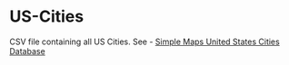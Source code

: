 # US-Cities
CSV file containing all US Cities. 
See - [Simple Maps United States Cities Database](https://simplemaps.com/data/us-cities)

